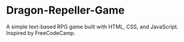 # Dragon-Repeller-Game
A simple text-based RPG game built with HTML, CSS, and JavaScript. Inspired by FreeCodeCamp.
